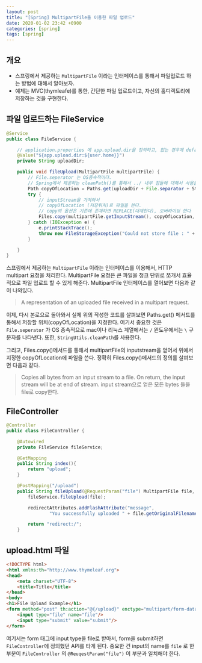 ```yaml
---
layout: post
title: "[Spring] MultipartFile을 이용한 파일 업로드"
date: 2020-01-02 23:42 +0900
categories: [spring]
tags: [spring]
---
```


## 개요
- 스프링에서 제공하는 `MultipartFile` 이라는 인터페이스를 통해서 파일업로드 하는 방법에 대해서 알아보자.
- 예제는 MVC(thymleafe)를 통한, 간단한 파일 업로드이고, 자신의 홈디렉토리에 저장하는 것을 구현한다.


## 파일 업로드하는 FileService
```java
@Service
public class FileService {

    // application.properties 에 app.upload.dir을 정의하고, 없는 경우에 default 값으로 user.home (System에 종속적인)
    @Value("${app.upload.dir:${user.home}}")
    private String uploadDir;

    public void fileUpload(MultipartFile multipartFile) {
        // File.seperator 는 OS종속적이다.
        // Spring에서 제공하는 cleanPath()를 통해서 ../ 내부 점들에 대해서 사용을 억제한다
        Path copyOfLocation = Paths.get(uploadDir + File.separator + StringUtils.cleanPath(multipartFile.getOriginalFilename()));
        try {
            // inputStream을 가져와서
            // copyOfLocation (저장위치)로 파일을 쓴다.
            // copy의 옵션은 기존에 존재하면 REPLACE(대체한다), 오버라이딩 한다
            Files.copy(multipartFile.getInputStream(), copyOfLocation, StandardCopyOption.REPLACE_EXISTING);
        } catch (IOException e) {
            e.printStackTrace();
            throw new FileStorageException("Could not store file : " + multipartFile.getOriginalFilename());
        }

    }
}
```
스프링에서 제공하는 `MultipartFile` 이라는 인터페이스를 이용해서, HTTP multipart 요청을 처리한다. 
MultipartFile 요청은 큰 파일을 청크 단위로 쪼개서 효율적으로 파일 업로드 할 수 있게 해준다.
MultipartFile 인터페이스를 열어보면 다음과 같이 나와있다. 
> A representation of an uploaded file received in a multipart request.

이제, 다시 본로으로 돌아와서 실제 위의 작성한 코드를 살펴보면 
Paths.get() 메서드를 통해서 저장할 위치(copyOfLocation)을 지정한다. 여기서 중요한 것은 `File.seperator` 가 OS 종속적으로 mac이나 리눅스 계열에서는 `/` 윈도우에서는 `\` 구분자를 나타낸다. 또한, `StringUtils.cleanPath`를 사용한다. 


그리고, Files.copy()메서드를 통해서 multipartFile의 inputstream을 얻어서 위에서 지정한 copyOfLocation에 파일을 쓴다. 
정확히 Files.copy()메서드의 정의를 살펴보면 다음과 같다. 
>  Copies all bytes from an input stream to a file. On return, the input
>  stream will be at end of stream.
input stream으로 얻은 모든 bytes 들을 file로 copy한다.


## FileController
```java
@Controller
public class FileController {

    @Autowired
    private FileService fileService;

    @GetMapping
    public String index(){
        return "upload";
    }

    @PostMapping("/upload")
    public String fileUpload(@RequestParam("file") MultipartFile file, RedirectAttributes redirectAttributes) {
        fileService.fileUpload(file);

        redirectAttributes.addFlashAttribute("message",
                "You successfully uploaded " + file.getOriginalFilename() + "!");

        return "redirect:/";
    }
```


## upload.html 파일

```html
<!DOCTYPE html>
<html xmlns:th="http://www.thymeleaf.org">
<head>
    <meta charset="UTF-8">
    <title>Title</title>
</head>
<body>
<h1>File Upload Example</h1>
<form method="post" th:action="@{/upload}" enctype="multipart/form-data">
    <input type="file" name="file"/>
    <input type="submit" value="submit"/>
</form>
```
여기서는 form 태그에 input type을 file로 받아서, form을 submit하면 `FileController`에 정의했던 API를 타게 된다. 
중요한 건 input의 name를 `file` 로 한 부분이 `FileController` 의 `@ReuqestParam("file")` 이 부분과 일치해야 한다. 
